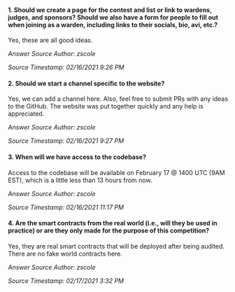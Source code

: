 #### 1. Should we create a page for the contest and list or link to wardens, judges, and sponsors? Should we also have a form for people to fill out when joining as a warden, including links to their socials, bio, avi, etc.?
Yes, these are all good ideas.

*Answer Source Author: zscole*

*Source Timestamp: 02/16/2021 9:26 PM*

#### 2. Should we start a channel specific to the website?
Yes, we can add a channel here. Also, feel free to submit PRs with any ideas to the GitHub. The website was put together quickly and any help is appreciated.

*Answer Source Author: zscole*

*Source Timestamp: 02/16/2021 9:27 PM*

#### 3. When will we have access to the codebase?
Access to the codebase will be available on February 17 @ 1400 UTC (9AM EST), which is a little less than 13 hours from now.

*Answer Source Author: zscole*

*Source Timestamp: 02/16/2021 11:17 PM*

#### 4. Are the smart contracts from the real world (i.e., will they be used in practice) or are they only made for the purpose of this competition?
Yes, they are real smart contracts that will be deployed after being audited. There are no fake world contracts here.

*Answer Source Author: zscole*

*Source Timestamp: 02/17/2021 3:32 PM*

